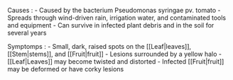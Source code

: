 
Causes :
	-   Caused by the bacterium Pseudomonas syringae pv. tomato
	-   Spreads through wind-driven rain, irrigation water, and contaminated tools and equipment
	-   Can survive in infected plant debris and in the soil for several years

Symptomps :
	-   Small, dark, raised spots on the [[Leaf|leaves]], [[Stem|stems]], and [[Fruit|fruit]]
	-   Lesions surrounded by a yellow halo
	-   [[Leaf|Leaves]] may become twisted and distorted
	-   Infected [[Fruit|fruit]] may be deformed or have corky lesions
